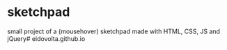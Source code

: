 # sketchpad

small project of a (mousehover) sketchpad made with HTML, CSS, JS and jQuery# eidovolta.github.io
